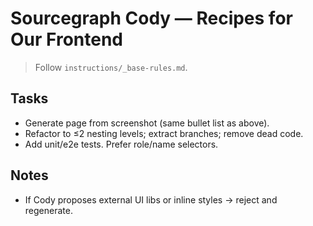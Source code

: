 # Sourcegraph Cody — Recipes for Our Frontend
> Follow `instructions/_base-rules.md`.

## Tasks
- Generate page from screenshot (same bullet list as above).
- Refactor to ≤2 nesting levels; extract branches; remove dead code.
- Add unit/e2e tests. Prefer role/name selectors.

## Notes
- If Cody proposes external UI libs or inline styles → reject and regenerate.
